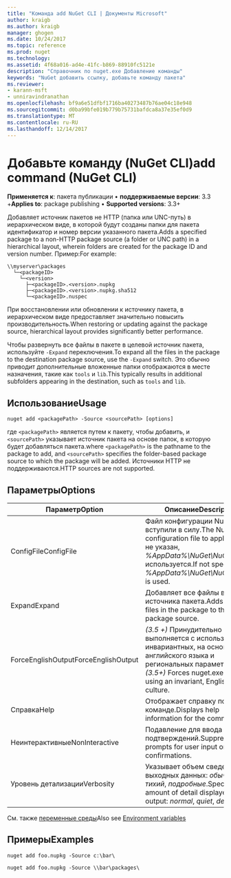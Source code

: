 ```yaml
---
title: "Команда add NuGet CLI | Документы Microsoft"
author: kraigb
ms.author: kraigb
manager: ghogen
ms.date: 10/24/2017
ms.topic: reference
ms.prod: nuget
ms.technology: 
ms.assetid: 4f68a016-ad4e-41fc-b869-88910fc5121e
description: "Справочник по nuget.exe Добавление команды"
keywords: "NuGet добавить ссылку, добавьте команду пакета"
ms.reviewer:
- karann-msft
- unniravindranathan
ms.openlocfilehash: bf9a6e51dfbf1716ba40273487b76ae04c18e948
ms.sourcegitcommit: d0ba99bfe019b779b75731bafdca8a37e35ef0d9
ms.translationtype: MT
ms.contentlocale: ru-RU
ms.lasthandoff: 12/14/2017
---
```

# <a name="add-command-nuget-cli"></a><span data-ttu-id="8b7ed-104">Добавьте команду (NuGet CLI)</span><span class="sxs-lookup"><span data-stu-id="8b7ed-104">add command (NuGet CLI)</span></span>

<span data-ttu-id="8b7ed-105">**Применяется к**: пакета публикации &bullet; **поддерживаемые версии**: 3.3 +</span><span class="sxs-lookup"><span data-stu-id="8b7ed-105">**Applies to**: package publishing &bullet; **Supported versions**: 3.3+</span></span>

<span data-ttu-id="8b7ed-106">Добавляет источник пакетов не HTTP (папка или UNC-путь) в иерархическом виде, в которой будут созданы папки для пакета идентификатор и номер версии указанного пакета.</span><span class="sxs-lookup"><span data-stu-id="8b7ed-106">Adds a specified package to a non-HTTP package source (a folder or UNC path) in a hierarchical layout, wherein folders are created for the package ID and version number.</span></span> <span data-ttu-id="8b7ed-107">Пример:</span><span class="sxs-lookup"><span data-stu-id="8b7ed-107">For example:</span></span>

    \\myserver\packages
      └─<packageID>
        └─<version>
          ├─<packageID>.<version>.nupkg
          ├─<packageID>.<version>.nupkg.sha512
          └─<packageID>.nuspec

<span data-ttu-id="8b7ed-108">При восстановлении или обновлении к источнику пакета, в иерархическом виде предоставляет значительно повысить производительность.</span><span class="sxs-lookup"><span data-stu-id="8b7ed-108">When restoring or updating against the package source, hierarchical layout provides significantly better performance.</span></span>

<span data-ttu-id="8b7ed-109">Чтобы развернуть все файлы в пакете в целевой источник пакета, используйте `-Expand` переключения.</span><span class="sxs-lookup"><span data-stu-id="8b7ed-109">To expand all the files in the package to the destination package source, use the `-Expand` switch.</span></span> <span data-ttu-id="8b7ed-110">Это обычно приводит дополнительные вложенные папки отображаются в месте назначения, такие как `tools` и `lib`.</span><span class="sxs-lookup"><span data-stu-id="8b7ed-110">This typically results in additional subfolders appearing in the destination, such as `tools` and `lib`.</span></span>

## <a name="usage"></a><span data-ttu-id="8b7ed-111">Использование</span><span class="sxs-lookup"><span data-stu-id="8b7ed-111">Usage</span></span>

```
nuget add <packagePath> -Source <sourcePath> [options]
```

<span data-ttu-id="8b7ed-112">где `<packagePath>` является путем к пакету, чтобы добавить, и `<sourcePath>` указывает источник пакета на основе папок, в которую будет добавляться пакета.</span><span class="sxs-lookup"><span data-stu-id="8b7ed-112">where `<packagePath>` is the pathname to the package to add, and `<sourcePath>` specifies the folder-based package source to which the package will be added.</span></span> <span data-ttu-id="8b7ed-113">Источники HTTP не поддерживаются.</span><span class="sxs-lookup"><span data-stu-id="8b7ed-113">HTTP sources are not supported.</span></span>

## <a name="options"></a><span data-ttu-id="8b7ed-114">Параметры</span><span class="sxs-lookup"><span data-stu-id="8b7ed-114">Options</span></span>

| <span data-ttu-id="8b7ed-115">Параметр</span><span class="sxs-lookup"><span data-stu-id="8b7ed-115">Option</span></span> | <span data-ttu-id="8b7ed-116">Описание</span><span class="sxs-lookup"><span data-stu-id="8b7ed-116">Description</span></span> |
| --- | --- |
| <span data-ttu-id="8b7ed-117">ConfigFile</span><span class="sxs-lookup"><span data-stu-id="8b7ed-117">ConfigFile</span></span> | <span data-ttu-id="8b7ed-118">Файл конфигурации NuGet вступили в силу.</span><span class="sxs-lookup"><span data-stu-id="8b7ed-118">The NuGet configuration file to apply.</span></span> <span data-ttu-id="8b7ed-119">Если не указан, *%AppData%\NuGet\NuGet.Config* используется.</span><span class="sxs-lookup"><span data-stu-id="8b7ed-119">If not specified, *%AppData%\NuGet\NuGet.Config* is used.</span></span>| 
| <span data-ttu-id="8b7ed-120">Expand</span><span class="sxs-lookup"><span data-stu-id="8b7ed-120">Expand</span></span> | <span data-ttu-id="8b7ed-121">Добавляет все файлы в пакете источника пакета.</span><span class="sxs-lookup"><span data-stu-id="8b7ed-121">Adds all the files in the package to the package source.</span></span> |
| <span data-ttu-id="8b7ed-122">ForceEnglishOutput</span><span class="sxs-lookup"><span data-stu-id="8b7ed-122">ForceEnglishOutput</span></span> | <span data-ttu-id="8b7ed-123">*(3.5 +)*  Принудительно nuget.exe выполняется с использованием инвариантных, на основе английского языка и региональных параметров.</span><span class="sxs-lookup"><span data-stu-id="8b7ed-123">*(3.5+)* Forces nuget.exe to run using an invariant, English-based culture.</span></span> |
| <span data-ttu-id="8b7ed-124">Справка</span><span class="sxs-lookup"><span data-stu-id="8b7ed-124">Help</span></span> | <span data-ttu-id="8b7ed-125">Отображает справку по команде.</span><span class="sxs-lookup"><span data-stu-id="8b7ed-125">Displays help information for the command.</span></span> |
| <span data-ttu-id="8b7ed-126">Неинтерактивные</span><span class="sxs-lookup"><span data-stu-id="8b7ed-126">NonInteractive</span></span> | <span data-ttu-id="8b7ed-127">Подавление для ввода данных и подтверждений.</span><span class="sxs-lookup"><span data-stu-id="8b7ed-127">Suppresses prompts for user input or confirmations.</span></span> |
| <span data-ttu-id="8b7ed-128">Уровень детализации</span><span class="sxs-lookup"><span data-stu-id="8b7ed-128">Verbosity</span></span> | <span data-ttu-id="8b7ed-129">Указывает объем сведений в выходных данных: *обычного*, *тихий*, *подробные*.</span><span class="sxs-lookup"><span data-stu-id="8b7ed-129">Specifies the amount of detail displayed in the output: *normal*, *quiet*, *detailed*.</span></span> |

<span data-ttu-id="8b7ed-130">См. также [переменные среды](cli-ref-environment-variables.md)</span><span class="sxs-lookup"><span data-stu-id="8b7ed-130">Also see [Environment variables](cli-ref-environment-variables.md)</span></span>

## <a name="examples"></a><span data-ttu-id="8b7ed-131">Примеры</span><span class="sxs-lookup"><span data-stu-id="8b7ed-131">Examples</span></span>

```
nuget add foo.nupkg -Source c:\bar\

nuget add foo.nupkg -Source \\bar\packages\
```
